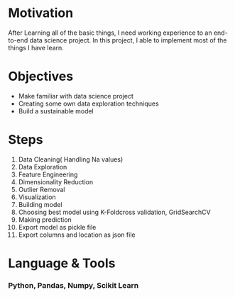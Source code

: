 # Motivation
After Learning all of the basic things, I need working experience to an end-to-end data science project. In this project, I able to implement most of the things I have learn.

# Objectives
- Make familiar with data science project
- Creating some own data exploration techniques
- Build a sustainable model

# Steps
1. Data Cleaning( Handling Na values)
2. Data Exploration
3. Feature Engineering
4. Dimensionality Reduction
5. Outlier Removal
6. Visualization
7. Building model
8. Choosing best model using K-Foldcross validation, GridSearchCV
9. Making prediction
10. Export model as pickle file
11. Export columns and location as json file

# Language & Tools
### Python, Pandas, Numpy, Scikit Learn
